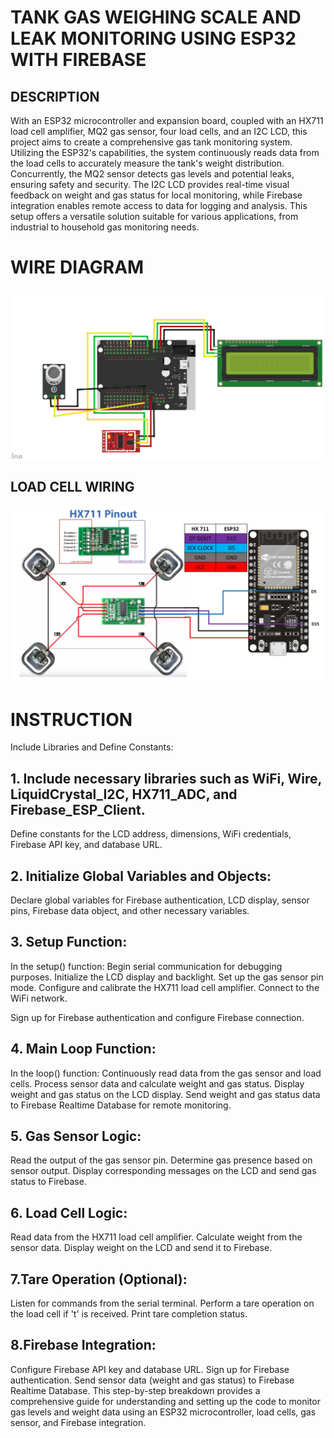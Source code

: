 # TANK GAS WEIGHING SCALE AND LEAK MONITORING USING ESP32 WITH FIREBASE
## DESCRIPTION
With an ESP32 microcontroller and expansion board, coupled with an HX711 load cell amplifier, MQ2 gas sensor, four load cells, and an I2C LCD, this project aims to create a comprehensive gas tank monitoring system. Utilizing the ESP32's capabilities, the system continuously reads data from the load cells to accurately measure the tank's weight distribution. Concurrently, the MQ2 sensor detects gas levels and potential leaks, ensuring safety and security. The I2C LCD provides real-time visual feedback on weight and gas status for local monitoring, while Firebase integration enables remote access to data for logging and analysis. This setup offers a versatile solution suitable for various applications, from industrial to household gas monitoring needs.
# WIRE DIAGRAM
![Alt text](https://github.com/messiderata/Scale/blob/main/Wire%20Diagram.png)

## LOAD CELL WIRING
![Alt text](https://github.com/firebitlab/arduino/blob/master/HX711/hx711.jpg)

# INSTRUCTION
Include Libraries and Define Constants:

## 1. Include necessary libraries such as WiFi, Wire, LiquidCrystal_I2C, HX711_ADC, and Firebase_ESP_Client.
Define constants for the LCD address, dimensions, WiFi credentials, Firebase API key, and database URL.

## 2. Initialize Global Variables and Objects:
Declare global variables for Firebase authentication, LCD display, sensor pins, Firebase data object, and other necessary variables.

## 3. Setup Function:
In the setup() function:
Begin serial communication for debugging purposes.
Initialize the LCD display and backlight.
Set up the gas sensor pin mode.
Configure and calibrate the HX711 load cell amplifier.
Connect to the WiFi network.

Sign up for Firebase authentication and configure Firebase connection.

## 4. Main Loop Function:
In the loop() function:
Continuously read data from the gas sensor and load cells.
Process sensor data and calculate weight and gas status.
Display weight and gas status on the LCD display.
Send weight and gas status data to Firebase Realtime Database for remote monitoring.

## 5. Gas Sensor Logic:
Read the output of the gas sensor pin.
Determine gas presence based on sensor output.
Display corresponding messages on the LCD and send gas status to Firebase.

## 6. Load Cell Logic:
Read data from the HX711 load cell amplifier.
Calculate weight from the sensor data.
Display weight on the LCD and send it to Firebase.

## 7.Tare Operation (Optional):
Listen for commands from the serial terminal.
Perform a tare operation on the load cell if 't' is received.
Print tare completion status.

## 8.Firebase Integration:
Configure Firebase API key and database URL.
Sign up for Firebase authentication.
Send sensor data (weight and gas status) to Firebase Realtime Database.
This step-by-step breakdown provides a comprehensive guide for understanding and setting up the code to monitor gas levels and weight data using an ESP32 microcontroller, load cells, gas sensor, and Firebase integration.
